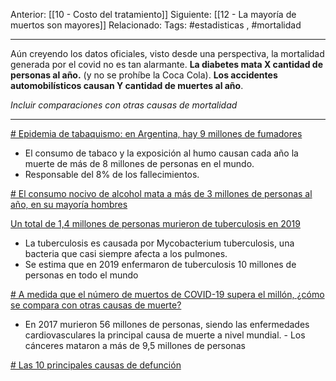 Anterior: [[10 - Costo del tratamiento]]
Siguiente: [[12 - La mayoría de muertos son mayores]]
Relacionado:
Tags: #estadisticas , #mortalidad

--------------------------------------------------------------

Aún creyendo los datos oficiales, visto desde una perspectiva, la mortalidad generada por el covid no es tan alarmante. **La diabetes mata X cantidad de personas al año.** (y no se prohíbe la Coca Cola). **Los accidentes automobilísticos causan Y cantidad de muertes al año**. 

*Incluir comparaciones con otras causas de mortalidad*

----------------------------------------------------------------------

[# Epidemia de tabaquismo: en Argentina, hay 9 millones de fumadores](https://www.caeme.org.ar/epidemia-de-tabaquismo-en-argentina-hay-9-millones-de-fumadores/#:~:text=El%20consumo%20de%20tabaco,fumadores%20expuestos%20al%20humo%20ajeno)
   - El consumo de tabaco y la exposición al humo causan cada año la muerte de más de 8 millones de personas en el mundo.
   -  Responsable del 8% de los fallecimientos.

[# El consumo nocivo de alcohol mata a más de 3 millones de personas al año, en su mayoría hombres](https://www.who.int/es/news/item/21-09-2018-harmful-use-of-alcohol-kills-more-than-3-million-people-each-year--most-of-them-men)

[Un total de 1,4 millones de personas murieron de tuberculosis en 2019](https://www.who.int/es/news-room/fact-sheets/detail/tuberculosis)
   - La tuberculosis es causada por Mycobacterium tuberculosis, una bacteria que casi siempre afecta a los pulmones.
   -  Se estima que en 2019 enfermaron de tuberculosis 10 millones de personas en todo el mundo

[# A medida que el número de muertos de COVID-19 supera el millón, ¿cómo se compara con otras causas de muerte?](https://es.weforum.org/agenda/2020/09/a-medida-que-el-numero-de-muertos-de-covid-19-supera-el-millon-como-se-compara-con-otras-causas-de-muerte/)
   -   En 2017 murieron 56 millones de personas, siendo las enfermedades cardiovasculares la principal causa de muerte a nivel mundial.
     - Los cánceres mataron a más de 9,5 millones de personas


[# Las 10 principales causas de defunción](https://www.who.int/es/news-room/fact-sheets/detail/the-top-10-causes-of-death)
     